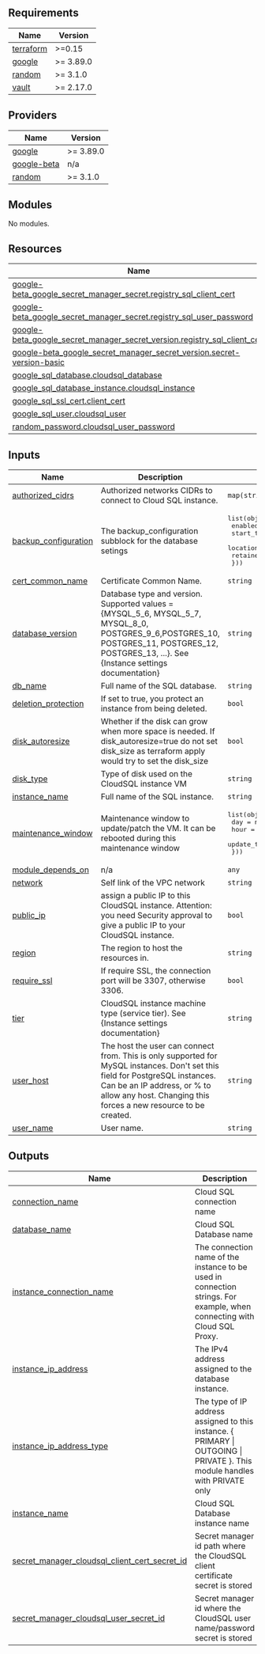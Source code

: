 <!-- BEGIN_TF_DOCS -->
## Requirements

| Name | Version |
|------|---------|
| <a name="requirement_terraform"></a> [terraform](#requirement\_terraform) | >=0.15 |
| <a name="requirement_google"></a> [google](#requirement\_google) | >= 3.89.0 |
| <a name="requirement_random"></a> [random](#requirement\_random) | >= 3.1.0 |
| <a name="requirement_vault"></a> [vault](#requirement\_vault) | >= 2.17.0 |

## Providers

| Name | Version |
|------|---------|
| <a name="provider_google"></a> [google](#provider\_google) | >= 3.89.0 |
| <a name="provider_google-beta"></a> [google-beta](#provider\_google-beta) | n/a |
| <a name="provider_random"></a> [random](#provider\_random) | >= 3.1.0 |

## Modules

No modules.

## Resources

| Name | Type |
|------|------|
| [google-beta_google_secret_manager_secret.registry_sql_client_cert](https://registry.terraform.io/providers/hashicorp/google-beta/latest/docs/resources/google_secret_manager_secret) | resource |
| [google-beta_google_secret_manager_secret.registry_sql_user_password](https://registry.terraform.io/providers/hashicorp/google-beta/latest/docs/resources/google_secret_manager_secret) | resource |
| [google-beta_google_secret_manager_secret_version.registry_sql_client_cert](https://registry.terraform.io/providers/hashicorp/google-beta/latest/docs/resources/google_secret_manager_secret_version) | resource |
| [google-beta_google_secret_manager_secret_version.secret-version-basic](https://registry.terraform.io/providers/hashicorp/google-beta/latest/docs/resources/google_secret_manager_secret_version) | resource |
| [google_sql_database.cloudsql_database](https://registry.terraform.io/providers/hashicorp/google/latest/docs/resources/sql_database) | resource |
| [google_sql_database_instance.cloudsql_instance](https://registry.terraform.io/providers/hashicorp/google/latest/docs/resources/sql_database_instance) | resource |
| [google_sql_ssl_cert.client_cert](https://registry.terraform.io/providers/hashicorp/google/latest/docs/resources/sql_ssl_cert) | resource |
| [google_sql_user.cloudsql_user](https://registry.terraform.io/providers/hashicorp/google/latest/docs/resources/sql_user) | resource |
| [random_password.cloudsql_user_password](https://registry.terraform.io/providers/hashicorp/random/latest/docs/resources/password) | resource |

## Inputs

| Name | Description | Type | Default | Required |
|------|-------------|------|---------|:--------:|
| <a name="input_authorized_cidrs"></a> [authorized\_cidrs](#input\_authorized\_cidrs) | Authorized networks CIDRs to connect to Cloud SQL instance. | `map(string)` | `{}` | no |
| <a name="input_backup_configuration"></a> [backup\_configuration](#input\_backup\_configuration) | The backup\_configuration subblock for the database setings | <pre>list(object({<br>    enabled          = bool<br>    start_time       = string<br>    location         = string<br>    retained_backups = number<br>  }))</pre> | `[]` | no |
| <a name="input_cert_common_name"></a> [cert\_common\_name](#input\_cert\_common\_name) | Certificate Common Name. | `string` | n/a | yes |
| <a name="input_database_version"></a> [database\_version](#input\_database\_version) | Database type and version. Supported values = {MYSQL\_5\_6, MYSQL\_5\_7, MYSQL\_8\_0, POSTGRES\_9\_6,POSTGRES\_10, POSTGRES\_11, POSTGRES\_12, POSTGRES\_13, ...}. See {Instance settings documentation} | `string` | n/a | yes |
| <a name="input_db_name"></a> [db\_name](#input\_db\_name) | Full name of the SQL database. | `string` | n/a | yes |
| <a name="input_deletion_protection"></a> [deletion\_protection](#input\_deletion\_protection) | If set to true, you protect an instance from being deleted. | `bool` | `true` | no |
| <a name="input_disk_autoresize"></a> [disk\_autoresize](#input\_disk\_autoresize) | Whether if the disk can grow when more space is needed. If disk\_autoresize=true do not set disk\_size as terraform apply would try to set the disk\_size | `bool` | `true` | no |
| <a name="input_disk_type"></a> [disk\_type](#input\_disk\_type) | Type of disk used on the CloudSQL instance VM | `string` | `"PD_SSD"` | no |
| <a name="input_instance_name"></a> [instance\_name](#input\_instance\_name) | Full name of the SQL instance. | `string` | n/a | yes |
| <a name="input_maintenance_window"></a> [maintenance\_window](#input\_maintenance\_window) | Maintenance window to update/patch the VM. It can be rebooted during this maintenance window | <pre>list(object({<br>    day          = number<br>    hour         = number<br>    update_track = string<br>  }))</pre> | `[]` | no |
| <a name="input_module_depends_on"></a> [module\_depends\_on](#input\_module\_depends\_on) | n/a | `any` | `null` | no |
| <a name="input_network"></a> [network](#input\_network) | Self link of the VPC network | `string` | n/a | yes |
| <a name="input_public_ip"></a> [public\_ip](#input\_public\_ip) | assign a public IP to this CloudSQL instance. Attention: you need Security approval to give a public IP to your CloudSQL instance. | `bool` | `false` | no |
| <a name="input_region"></a> [region](#input\_region) | The region to host the resources in. | `string` | `"europe-west1"` | no |
| <a name="input_require_ssl"></a> [require\_ssl](#input\_require\_ssl) | If require SSL, the connection port will be 3307, otherwise 3306. | `bool` | `true` | no |
| <a name="input_tier"></a> [tier](#input\_tier) | CloudSQL instance machine type (service tier). See {Instance settings documentation} | `string` | n/a | yes |
| <a name="input_user_host"></a> [user\_host](#input\_user\_host) | The host the user can connect from. This is only supported for MySQL instances. Don't set this field for PostgreSQL instances. Can be an IP address, or % to allow any host. Changing this forces a new resource to be created. | `string` | `null` | no |
| <a name="input_user_name"></a> [user\_name](#input\_user\_name) | User name. | `string` | n/a | yes |

## Outputs

| Name | Description |
|------|-------------|
| <a name="output_connection_name"></a> [connection\_name](#output\_connection\_name) | Cloud SQL connection name |
| <a name="output_database_name"></a> [database\_name](#output\_database\_name) | Cloud SQL Database name |
| <a name="output_instance_connection_name"></a> [instance\_connection\_name](#output\_instance\_connection\_name) | The connection name of the instance to be used in connection strings. For example, when connecting with Cloud SQL Proxy. |
| <a name="output_instance_ip_address"></a> [instance\_ip\_address](#output\_instance\_ip\_address) | The IPv4 address assigned to the database instance. |
| <a name="output_instance_ip_address_type"></a> [instance\_ip\_address\_type](#output\_instance\_ip\_address\_type) | The type of IP address assigned to this instance. { PRIMARY \| OUTGOING \| PRIVATE }. This module handles with PRIVATE only |
| <a name="output_instance_name"></a> [instance\_name](#output\_instance\_name) | Cloud SQL Database instance name |
| <a name="output_secret_manager_cloudsql_client_cert_secret_id"></a> [secret\_manager\_cloudsql\_client\_cert\_secret\_id](#output\_secret\_manager\_cloudsql\_client\_cert\_secret\_id) | Secret manager id path where the CloudSQL client certificate secret is stored |
| <a name="output_secret_manager_cloudsql_user_secret_id"></a> [secret\_manager\_cloudsql\_user\_secret\_id](#output\_secret\_manager\_cloudsql\_user\_secret\_id) | Secret manager id where the CloudSQL user name/password secret is stored |
<!-- END_TF_DOCS -->